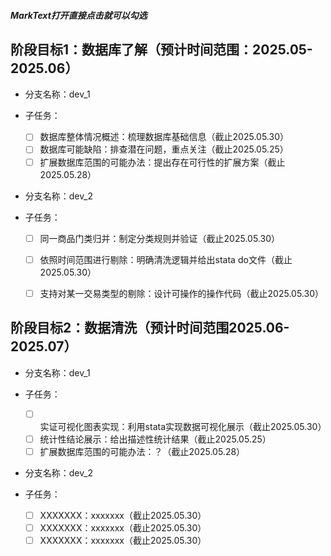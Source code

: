 <!--
本文件为项目核心目标管理文档，用于分层级、结构化定义项目整体目标，确保团队对「做什么」「做到什么程度」达成共识。
-->

##### MarkText打开直接点击就可以勾选

## 阶段目标1：数据库了解（预计时间范围：2025.05-2025.06）

- 分支名称：dev_1

- 子任务：  
  
  - [ ] 数据库整体情况概述：梳理数据库基础信息（截止2025.05.30）  
  - [ ] 数据库可能缺陷：排查潜在问题，重点关注（截止2025.05.25）  
  - [ ] 扩展数据库范围的可能办法：提出存在可行性的扩展方案（截止2025.05.28）

- 分支名称：dev_2

- 子任务：  
  
  - [ ] 同一商品门类归并：制定分类规则并验证（截止2025.05.30） 
  - [ ] 依照时间范围进行剔除：明确清洗逻辑并给出stata do文件（截止2025.05.30） 
  - [ ] 支持对某一交易类型的剔除：设计可操作的操作代码（截止2025.05.30） 


## 阶段目标2：数据清洗（预计时间范围2025.06-2025.07）

- 分支名称：dev_1

- 子任务：  
  
  - [ ] 实证可视化图表实现：利用stata实现数据可视化展示（截止2025.05.30）  
  - [ ] 统计性结论展示：给出描述性统计结果（截止2025.05.25）  
  - [ ] 扩展数据库范围的可能办法：？（截止2025.05.28）

- 分支名称：dev_2

- 子任务：  
  
  - [ ] XXXXXXX：xxxxxxx（截止2025.05.30） 
  - [ ] XXXXXXX：xxxxxxx（截止2025.05.30） 
  - [ ] XXXXXXX：xxxxxxx（截止2025.05.30） 